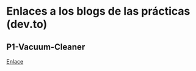 # Enlaces a los blogs de las prácticas (dev.to)
## P1-Vacuum-Cleaner
[Enlace](https://dev.to/notlongas/vacuum-cleaner-4ehc?preview=c4ac4ee0be757d6a2e2177686af4e5470e04069ae076edfb41c479b7ee6a99e768561e22f1b85fcf16f38f5323e0f95fce77084b14a0826ceb53994e)
